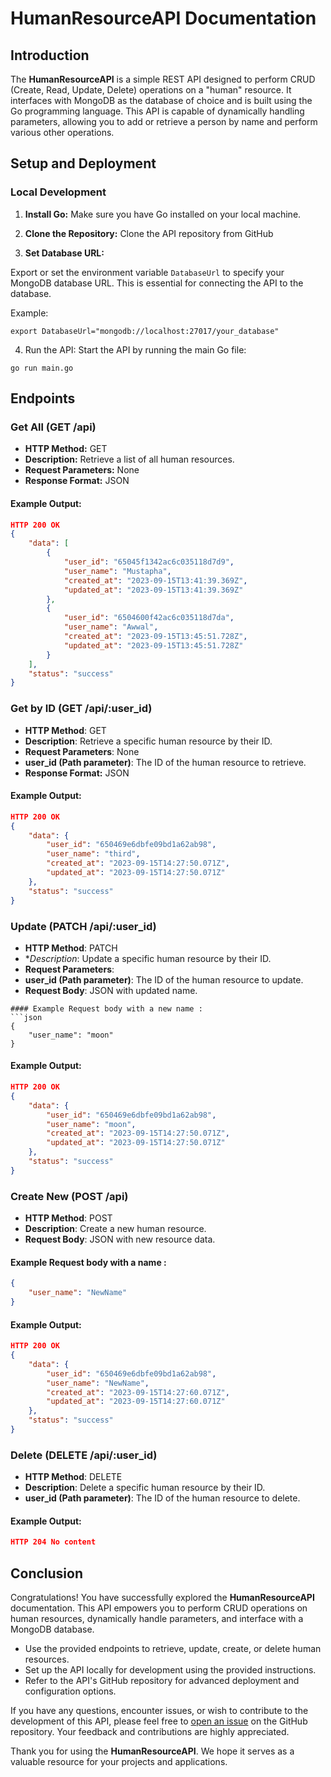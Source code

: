 # HumanResourceAPI Documentation

## Introduction

The **HumanResourceAPI** is a simple REST API designed to perform CRUD (Create, Read, Update, Delete) operations on a "human" resource. It interfaces with MongoDB as the database of choice and is built using the Go programming language. This API is capable of dynamically handling parameters, allowing you to add or retrieve a person by name and perform various other operations.

## Setup and Deployment

### Local Development

1. **Install Go:** Make sure you have Go installed on your local machine.

2. **Clone the Repository:** Clone the API repository from GitHub
  
3. **Set Database URL:**

Export or set the environment variable `DatabaseUrl` to specify your MongoDB database URL. This is essential for connecting the API to the database.

Example:

```shell
export DatabaseUrl="mongodb://localhost:27017/your_database"
```
4. Run the API: Start the API by running the main Go file:
```shell
go run main.go
```
## Endpoints

### Get All (GET /api)

- **HTTP Method:** GET
- **Description:** Retrieve a list of all human resources.
- **Request Parameters:** None
- **Response Format:** JSON

#### Example Output:
```json
HTTP 200 OK
{
    "data": [
        {
            "user_id": "65045f1342ac6c035118d7d9",
            "user_name": "Mustapha",
            "created_at": "2023-09-15T13:41:39.369Z",
            "updated_at": "2023-09-15T13:41:39.369Z"
        },
        {
            "user_id": "6504600f42ac6c035118d7da",
            "user_name": "Awwal",
            "created_at": "2023-09-15T13:45:51.728Z",
            "updated_at": "2023-09-15T13:45:51.728Z"
        }
    ],
    "status": "success"
}
```

### Get by ID (GET /api/:user_id)

- **HTTP Method**: GET
- **Description**: Retrieve a specific human resource by their ID.
- **Request Parameters**: None
- **user_id (Path parameter)**: The ID of the human resource to retrieve.
- **Response Format:** JSON

#### Example Output:
```json
HTTP 200 OK
{
    "data": {
        "user_id": "650469e6dbfe09bd1a62ab98",
        "user_name": "third",
        "created_at": "2023-09-15T14:27:50.071Z",
        "updated_at": "2023-09-15T14:27:50.071Z"
    },
    "status": "success"
}
```

### Update (PATCH /api/:user_id)
- **HTTP Method**: PATCH
- **Description*: Update a specific human resource by their ID.
- **Request Parameters**:
- **user_id (Path parameter)**: The ID of the human resource to update.
- **Request Body**: JSON with updated name.
```
#### Example Request body with a new name :
```json
{
    "user_name": "moon"
}
```

#### Example Output:
```json
HTTP 200 OK
{
    "data": {
        "user_id": "650469e6dbfe09bd1a62ab98",
        "user_name": "moon",
        "created_at": "2023-09-15T14:27:50.071Z",
        "updated_at": "2023-09-15T14:27:50.071Z"
    },
    "status": "success"
}
```

### Create New (POST /api)
- **HTTP Method**: POST
- **Description**: Create a new human resource.
- **Request Body**: JSON with new resource data.
#### Example Request body with a name :
```json
{
    "user_name": "NewName"
}
```

#### Example Output:
```json
HTTP 200 OK
{
    "data": {
        "user_id": "650469e6dbfe09bd1a62ab98",
        "user_name": "NewName",
        "created_at": "2023-09-15T14:27:60.071Z",
        "updated_at": "2023-09-15T14:27:60.071Z"
    },
    "status": "success"
}
```

### Delete (DELETE /api/:user_id)
- **HTTP Method**: DELETE
- **Description**: Delete a specific human resource by their ID.
- **user_id (Path parameter)**: The ID of the human resource to delete.
#### Example Output:
```json
HTTP 204 No content
```

## Conclusion

Congratulations! You have successfully explored the **HumanResourceAPI** documentation. This API empowers you to perform CRUD operations on human resources, dynamically handle parameters, and interface with a MongoDB database.

- Use the provided endpoints to retrieve, update, create, or delete human resources.
- Set up the API locally for development using the provided instructions.
- Refer to the API's GitHub repository for advanced deployment and configuration options.

If you have any questions, encounter issues, or wish to contribute to the development of this API, please feel free to [open an issue](https://github.com/your-api-repository/issues) on the GitHub repository. Your feedback and contributions are highly appreciated.

Thank you for using the **HumanResourceAPI**. We hope it serves as a valuable resource for your projects and applications.


 
